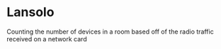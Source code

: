# Lansolo
Counting the number of devices in a room based off of the radio traffic received on a network card
